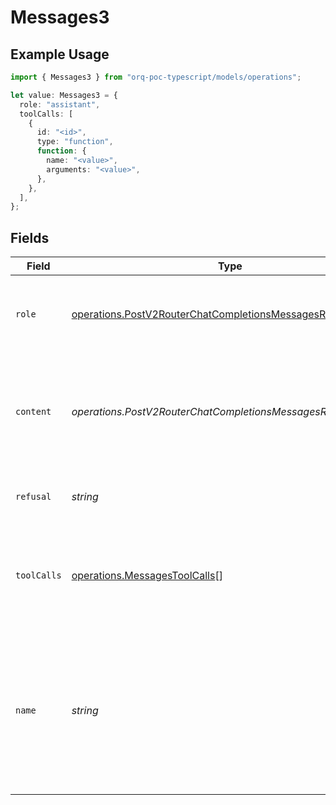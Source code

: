 # Messages3

## Example Usage

```typescript
import { Messages3 } from "orq-poc-typescript/models/operations";

let value: Messages3 = {
  role: "assistant",
  toolCalls: [
    {
      id: "<id>",
      type: "function",
      function: {
        name: "<value>",
        arguments: "<value>",
      },
    },
  ],
};
```

## Fields

| Field                                                                                                                                | Type                                                                                                                                 | Required                                                                                                                             | Description                                                                                                                          |
| ------------------------------------------------------------------------------------------------------------------------------------ | ------------------------------------------------------------------------------------------------------------------------------------ | ------------------------------------------------------------------------------------------------------------------------------------ | ------------------------------------------------------------------------------------------------------------------------------------ |
| `role`                                                                                                                               | [operations.PostV2RouterChatCompletionsMessagesRouterRole](../../models/operations/postv2routerchatcompletionsmessagesrouterrole.md) | :heavy_check_mark:                                                                                                                   | The role of the messages author, in this case **assistant**.                                                                         |
| `content`                                                                                                                            | *operations.PostV2RouterChatCompletionsMessagesRouterContent*                                                                        | :heavy_minus_sign:                                                                                                                   | The contents of the assistant message. Required unless tool_calls is specified.                                                      |
| `refusal`                                                                                                                            | *string*                                                                                                                             | :heavy_minus_sign:                                                                                                                   | The refusal message by the assistant.                                                                                                |
| `toolCalls`                                                                                                                          | [operations.MessagesToolCalls](../../models/operations/messagestoolcalls.md)[]                                                       | :heavy_check_mark:                                                                                                                   | The tool calls generated by the model, such as function calls.                                                                       |
| `name`                                                                                                                               | *string*                                                                                                                             | :heavy_minus_sign:                                                                                                                   | An optional name for the participant. Provides the model information to differentiate between participants of the same role.         |